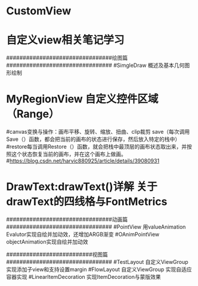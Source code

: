 # CustomView
#  自定义view相关笔记学习
################################绘图篇################################
#SimgleDraw 概述及基本几何图形绘制
# MyRegionView 自定义控件区域（Range）
#canvas变换与操作：画布平移、旋转、缩放、扭曲、clip裁剪  save（每次调用Save（）函数，都会把当前的画布的状态进行保存，然后放入特定的栈中）
  #restore每当调用Restore（）函数，就会把栈中最顶层的画布状态取出来，并按照这个状态恢复当前的画布，并在这个画布上做画。
  #https://blog.csdn.net/harvic880925/article/details/39080931
  
# DrawText:drawText()详解  关于drawText的四线格与FontMetrics

################################动画篇################################
#PointView 用valueAnimation Evalutor实现自绘并加动效，还增加ARGB渐变
#OAnimPointView  objectAnimation实现自绘并加动效

##########################视图篇################################
#TestLayout 自定义ViewGroup 实现添加子view和支持设置margin
#FlowLayout 自定义ViewGroup 实现自适应容器实现
#LinearItemDecoration 实现ItemDecoration与蒙版效果